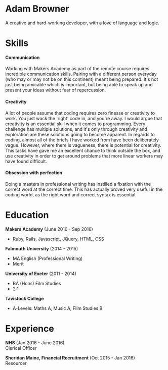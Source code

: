 # Adam Browner

A creative and hard-working developer, with a love of language and logic.

# Skills
#### Communication
Working with Makers Academy as part of the remote course requires incredible communication skills. Pairing with a different person everyday (who may or may not be on this continent) meant being prepared. It's not just being amicable which is important, but being able to speak up and present your ideas without fear of repercussion.

#### Creativity
A lot of people assume that coding requires zero finesse or creativity to work. You just wack the 'right' code in, and you're away. I would argue that creativity is an essential skill when it comes to programming. Every challenge has multiple solutions, and it's only through creativity and exploration are these solutions going to become apparent. In regards to coding, almost all of the briefs I have worked from have been deliberately vague. However, where there is vagueness, there is potential for creativity. This tasks have gave me an excellent chance to think outside the box, and use creativity in order to get around problems that more linear workers may have found difficult.

#### Obsession with perfection
Doing a masters in professional writing has instilled a fixation with the correct word at the correct time. This has actually proved very useful in the coding world, as the right word and correct syntax is essential.

# Education
**Makers Academy** (June 2016 - Sep 2016)  
+ Ruby, Rails, Javascript, JQuery, HTML, CSS

**Falmouth University** (2014 - 2015)  
+ MA English (Professional Writing)
+ Merit  

**University of Exeter** (2011 - 2014)  
+ BA (Hons) Film Studies
+ 2:1

**Tavistock College**
+ A-Levels: Maths A, Music A, Film Studies B

# Experience
**NHS** (Jan 2016 - June 2016)  
Clerical Officer  

**Sheridan Maine, Financial Recruitment** (Oct 2015 - Jan 2016)  
Resourcer

